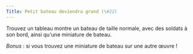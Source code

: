 ```yaml
---
Title: Petit bateau deviendra grand (\#22)
---
```


Trouvez un tableau montre un bateau de taille normale, avec des soldats à son bord, ainsi qu'une miniature de bateau.

*Bonus* : si vous trouvez une miniature de bateau sur une autre œuvre !